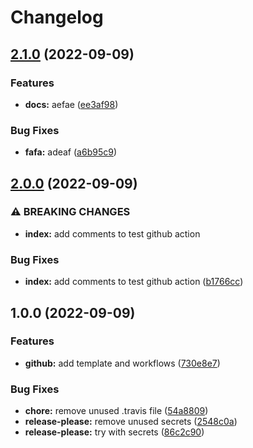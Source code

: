 # Changelog

## [2.1.0](https://github.com/guilbep/guilbep/compare/v2.0.0...v2.1.0) (2022-09-09)


### Features

* **docs:** aefae ([ee3af98](https://github.com/guilbep/guilbep/commit/ee3af9834b9c6195c7fb26114eb2093528f2fea5))


### Bug Fixes

* **fafa:** adeaf ([a6b95c9](https://github.com/guilbep/guilbep/commit/a6b95c9003cce411b426215459f7ab5e1be75fe4))

## [2.0.0](https://github.com/guilbep/guilbep/compare/v1.0.0...v2.0.0) (2022-09-09)


### ⚠ BREAKING CHANGES

* **index:** add comments to test github action

### Bug Fixes

* **index:** add comments to test github action ([b1766cc](https://github.com/guilbep/guilbep/commit/b1766cc03e629f2855837ef0cf1d85f011ef802f))

## 1.0.0 (2022-09-09)


### Features

* **github:** add template and workflows ([730e8e7](https://github.com/guilbep/guilbep/commit/730e8e71e06e7abc7ddeddc8f6c156584bb121d7))


### Bug Fixes

* **chore:** remove unused .travis file ([54a8809](https://github.com/guilbep/guilbep/commit/54a8809189fe8710688707762566198a04a83f40))
* **release-please:** remove unused secrets ([2548c0a](https://github.com/guilbep/guilbep/commit/2548c0a54cb92d5a9b59258865bf8948d61d4b30))
* **release-please:** try with secrets ([86c2c90](https://github.com/guilbep/guilbep/commit/86c2c900f5af92d4cad611f5bab705deb0d45ec2))
